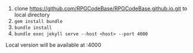 1. clone https://github.com/RPGCodeBase/RPGCodeBase.github.io.git to local directory
2. `gem install bundle`
3. `bundle install`
4. `bundle exec jekyll serve --host <host> --port 4000`

Local version will be available at <host>:4000